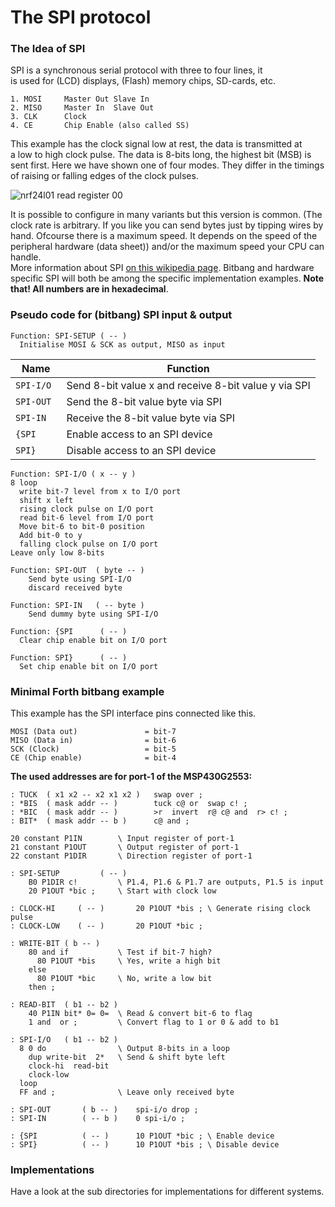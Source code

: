 # The SPI protocol

### The Idea of SPI

SPI is a synchronous serial protocol with three to four lines, it  
is used for (LCD) displays, (Flash) memory chips, SD-cards, etc.

```
1. MOSI     Master Out Slave In
2. MISO     Master In  Slave Out
3. CLK      Clock
4. CE       Chip Enable (also called SS)
```

This example has the clock signal low at rest, the data is transmitted at  
a low to high clock pulse. The data is 8-bits long, the highest bit (MSB) is sent first. Here we have shown one of four modes. They differ in the timings of raising or falling edges of the clock pulses.

![nrf24l01 read register 00](https://user-images.githubusercontent.com/11397265/119979076-bbc4ef00-bfba-11eb-8c2f-2d682f33ed0d.jpg "SPI logic analyzer tracks")

It is possible to configure in many variants but this version is common. (The clock rate is arbitrary. If you like you can send bytes just by tipping wires by hand. Ofcourse there is a maximum speed. It depends on the speed of the peripheral hardware (data sheet)) and/or the maximum speed your CPU can handle.  
More information about SPI [on this wikipedia page](https://en.wikipedia.org/wiki/Serial_Peripheral_Interface).
Bitbang and hardware specific SPI will both be among the specific implementation examples.
**Note that! All numbers are in hexadecimal**.

### Pseudo code for (bitbang) SPI input & output
```
Function: SPI-SETUP ( -- )
  Initialise MOSI & SCK as output, MISO as input
```

Name | Function
 :--------: | ------------ 
`SPI-I/O `|Send 8-bit value x and receive 8-bit value y via SPI  
`SPI-OUT `|Send the 8-bit value byte via SPI  
`SPI-IN  `|Receive the 8-bit value byte via SPI  
`{SPI    `|Enable access to an SPI device  
`SPI}    `|Disable access to an SPI device  
```
Function: SPI-I/O ( x -- y )
8 loop
  write bit-7 level from x to I/O port
  shift x left
  rising clock pulse on I/O port
  read bit-6 level from I/O port
  Move bit-6 to bit-0 position
  Add bit-0 to y
  falling clock pulse on I/O port
Leave only low 8-bits

Function: SPI-OUT  ( byte -- )
    Send byte using SPI-I/O
    discard received byte

Function: SPI-IN   ( -- byte )
    Send dummy byte using SPI-I/O
    
Function: {SPI      ( -- ) 
  Clear chip enable bit on I/O port

Function: SPI}      ( -- )
  Set chip enable bit on I/O port
```

### Minimal Forth bitbang example 
This example has the SPI interface pins connected like this.
```
MOSI (Data out)               = bit-7 
MISO (Data in)                = bit-6
SCK (Clock)                   = bit-5 
CE (Chip enable)              = bit-4
```

<!-- **Missing words**
 ```
*BIS ( bitmask addr -- )      Set the bits from bitmask at half cell address  
*BIC ( bitmask addr -- )      Clear the bits from bitmask at half cell address  
BIT* ( bitmask addr -- mask ) Test the bits from bitmask at half cell address
                              mask = bitmask when the bits were high otherwise zero
```
**In minimal Forth**
For a machine with byte wide I/O ports.
-->

**The used addresses are for port-1 of the MSP430G2553:**
```
: TUCK  ( x1 x2 -- x2 x1 x2 )   swap over ;
: *BIS  ( mask addr -- )        tuck c@ or  swap c! ; 
: *BIC  ( mask addr -- )        >r  invert  r@ c@ and  r> c! ;
: BIT*  ( mask addr -- b )      c@ and ;

20 constant P1IN        \ Input register of port-1
21 constant P1OUT       \ Output register of port-1
22 constant P1DIR       \ Direction register of port-1

: SPI-SETUP         ( -- )
    B0 P1DIR c!         \ P1.4, P1.6 & P1.7 are outputs, P1.5 is input
    20 P1OUT *bic ;     \ Start with clock low

: CLOCK-HI     ( -- )       20 P1OUT *bis ; \ Generate rising clock pulse
: CLOCK-LOW    ( -- )       20 P1OUT *bic ;

: WRITE-BIT ( b -- )
    80 and if           \ Test if bit-7 high?
      80 P1OUT *bis     \ Yes, write a high bit
    else
      80 P1OUT *bic     \ No, write a low bit
    then ;

: READ-BIT  ( b1 -- b2 )
    40 P1IN bit* 0= 0=  \ Read & convert bit-6 to flag
    1 and  or ;         \ Convert flag to 1 or 0 & add to b1

: SPI-I/O   ( b1 -- b2 )
  8 0 do                \ Output 8-bits in a loop
    dup write-bit  2*   \ Send & shift byte left
    clock-hi  read-bit
    clock-low
  loop
  FF and ;              \ Leave only received byte

: SPI-OUT       ( b -- )    spi-i/o drop ;
: SPI-IN        ( -- b )    0 spi-i/o ;

: {SPI          ( -- )      10 P1OUT *bic ; \ Enable device
: SPI}          ( -- )      10 P1OUT *bis ; \ Disable device

```
### Implementations

Have a look at the sub directories for implementations for different systems. 
